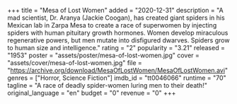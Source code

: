 +++
title = "Mesa of Lost Women"
added = "2020-12-31"
description = "A mad scientist, Dr. Aranya (Jackie Coogan), has created giant spiders in his Mexican lab in Zarpa Mesa to create a race of superwomen by injecting spiders with human pituitary growth hormones. Women develop miraculous regenerative powers, but men mutate into disfigured dwarves. Spiders grow to human size and intelligence."
rating = "2"
popularity = "3.21"
released = "1953"
poster = "assets/poster/mesa-of-lost-women.jpg"
cover = "assets/cover/mesa-of-lost-women.jpg"
file = "https://archive.org/download/MesaOfLostWomen/MesaOfLostWomen.avi"
genres = ["Horror, Science Fiction"]
imdb_id = "tt0046066"
runtime = "70"
tagline = "A race of deadly spider-women luring men to their death!"
original_language = "en"
budget = "0"
revenue = "0"
+++